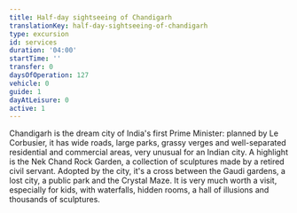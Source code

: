 ```yaml
---
title: Half-day sightseeing of Chandigarh
translationKey: half-day-sightseeing-of-chandigarh
type: excursion
id: services
duration: '04:00'
startTime: ''
transfer: 0
daysOfOperation: 127
vehicle: 0
guide: 1
dayAtLeisure: 0
active: 1
---
```

Chandigarh is the dream city of India's first Prime Minister: planned by Le Corbusier, it has wide roads, large parks, grassy verges and well-separated residential and commercial areas, very unusual for an Indian city. A highlight is the Nek Chand Rock Garden, a collection of sculptures made by a retired civil servant. Adopted by the city, it's a cross between the Gaudi gardens, a lost city, a public park and the Crystal Maze. It is very much worth a visit, especially for kids, with waterfalls, hidden rooms, a hall of illusions and thousands of sculptures.